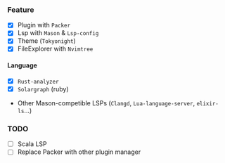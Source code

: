 ### Feature
- [X] Plugin with `Packer`
- [X] Lsp with `Mason` & `Lsp-config`
- [X] Theme (`Tokyonight`)
- [X] FileExplorer with `Nvimtree`
#### Language
- [X] `Rust-analyzer`
- [X] `Solargraph` (ruby)
- Other Mason-competible LSPs (`Clangd`, `Lua-language-server`, `elixir-ls`...)

### TODO
- [ ] Scala LSP
- [ ] Replace Packer with other plugin manager
